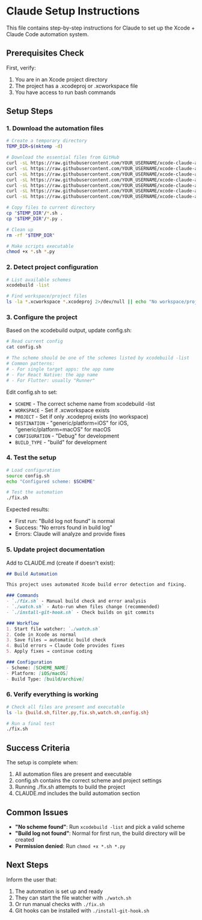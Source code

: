 # Claude Setup Instructions

This file contains step-by-step instructions for Claude to set up the Xcode + Claude Code automation system.

## Prerequisites Check

First, verify:
1. You are in an Xcode project directory
2. The project has a .xcodeproj or .xcworkspace file
3. You have access to run bash commands

## Setup Steps

### 1. Download the automation files

```bash
# Create a temporary directory
TEMP_DIR=$(mktemp -d)

# Download the essential files from GitHub
curl -sL https://raw.githubusercontent.com/YOUR_USERNAME/xcode-claude-automation/main/essential-files/build.sh -o "$TEMP_DIR/build.sh"
curl -sL https://raw.githubusercontent.com/YOUR_USERNAME/xcode-claude-automation/main/essential-files/filter.py -o "$TEMP_DIR/filter.py"
curl -sL https://raw.githubusercontent.com/YOUR_USERNAME/xcode-claude-automation/main/essential-files/fix.sh -o "$TEMP_DIR/fix.sh"
curl -sL https://raw.githubusercontent.com/YOUR_USERNAME/xcode-claude-automation/main/essential-files/watch.sh -o "$TEMP_DIR/watch.sh"
curl -sL https://raw.githubusercontent.com/YOUR_USERNAME/xcode-claude-automation/main/essential-files/monitor.sh -o "$TEMP_DIR/monitor.sh"
curl -sL https://raw.githubusercontent.com/YOUR_USERNAME/xcode-claude-automation/main/essential-files/install-git-hook.sh -o "$TEMP_DIR/install-git-hook.sh"
curl -sL https://raw.githubusercontent.com/YOUR_USERNAME/xcode-claude-automation/main/essential-files/config.sh -o "$TEMP_DIR/config.sh"

# Copy files to current directory
cp "$TEMP_DIR"/*.sh .
cp "$TEMP_DIR"/*.py .

# Clean up
rm -rf "$TEMP_DIR"

# Make scripts executable
chmod +x *.sh *.py
```

### 2. Detect project configuration

```bash
# List available schemes
xcodebuild -list

# Find workspace/project files
ls -la *.xcworkspace *.xcodeproj 2>/dev/null || echo "No workspace/project files found"
```

### 3. Configure the project

Based on the xcodebuild output, update config.sh:

```bash
# Read current config
cat config.sh

# The scheme should be one of the schemes listed by xcodebuild -list
# Common patterns:
# - For single target apps: the app name
# - For React Native: the app name
# - For Flutter: usually "Runner"
```

Edit config.sh to set:
- `SCHEME` - The correct scheme name from xcodebuild -list
- `WORKSPACE` - Set if .xcworkspace exists
- `PROJECT` - Set if only .xcodeproj exists (no workspace)
- `DESTINATION` - "generic/platform=iOS" for iOS, "generic/platform=macOS" for macOS
- `CONFIGURATION` - "Debug" for development
- `BUILD_TYPE` - "build" for development

### 4. Test the setup

```bash
# Load configuration
source config.sh
echo "Configured scheme: $SCHEME"

# Test the automation
./fix.sh
```

Expected results:
- First run: "Build log not found" is normal
- Success: "No errors found in build log"
- Errors: Claude will analyze and provide fixes

### 5. Update project documentation

Add to CLAUDE.md (create if doesn't exist):

```markdown
## Build Automation

This project uses automated Xcode build error detection and fixing.

### Commands
- `./fix.sh` - Manual build check and error analysis
- `./watch.sh` - Auto-run when files change (recommended)
- `./install-git-hook.sh` - Check builds on git commits

### Workflow
1. Start file watcher: `./watch.sh`
2. Code in Xcode as normal
3. Save files → automatic build check
4. Build errors → Claude Code provides fixes
5. Apply fixes → continue coding

### Configuration
- Scheme: [SCHEME_NAME]
- Platform: [iOS/macOS]
- Build Type: [build/archive]
```

### 6. Verify everything is working

```bash
# Check all files are present and executable
ls -la {build.sh,filter.py,fix.sh,watch.sh,config.sh}

# Run a final test
./fix.sh
```

## Success Criteria

The setup is complete when:
1. All automation files are present and executable
2. config.sh contains the correct scheme and project settings
3. Running ./fix.sh attempts to build the project
4. CLAUDE.md includes the build automation section

## Common Issues

- **"No scheme found"**: Run `xcodebuild -list` and pick a valid scheme
- **"Build log not found"**: Normal for first run, the build directory will be created
- **Permission denied**: Run `chmod +x *.sh *.py`

## Next Steps

Inform the user that:
1. The automation is set up and ready
2. They can start the file watcher with `./watch.sh`
3. Or run manual checks with `./fix.sh`
4. Git hooks can be installed with `./install-git-hook.sh`